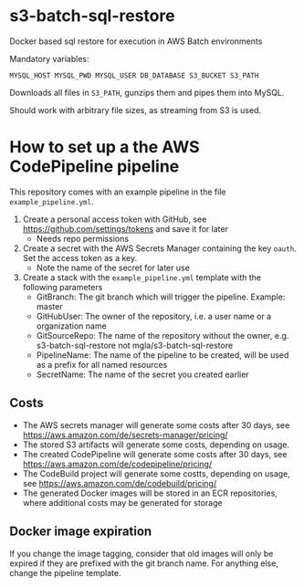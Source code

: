 # s3-batch-sql-restore
Docker based sql restore for execution in AWS Batch environments

Mandatory variables:

    MYSQL_HOST MYSQL_PWD MYSQL_USER DB_DATABASE S3_BUCKET S3_PATH

Downloads all files in `S3_PATH`, gunzips them and pipes them into MySQL.

Should work with arbitrary file sizes, as streaming from S3 is used.

# How to set up a the AWS CodePipeline pipeline

This repository comes with an example pipeline in the file `example_pipeline.yml`.

1. Create a personal access token with GitHub, see https://github.com/settings/tokens and save it for later
   * Needs repo permissions
1. Create a secret with the AWS Secrets Manager containing the key `oauth`. Set the access token as a key.
   * Note the name of the secret for later use
1. Create a stack with the `example_pipeline.yml` template with the following parameters
   * GitBranch: The git branch which will trigger the pipeline. Example: master
   * GitHubUser: The owner of the repository, i.e. a user name or a organization name
   * GitSourceRepo: The name of the repository without the owner, e.g. s3-batch-sql-restore not mgla/s3-batch-sql-restore
   * PipelineName: The name of the pipeline to be created, will be used as a prefix for all named resources
   * SecretName: The name of the secret you created earlier

## Costs
* The AWS secrets manager will generate some costs after 30 days, see https://aws.amazon.com/de/secrets-manager/pricing/
* The stored S3 artifacts will generate some costs, depending on usage.
* The created CodePipeline will generate some costs after 30 days, see https://aws.amazon.com/de/codepipeline/pricing/
* The CodeBuild project will generate some costts, depending on usage, see https://aws.amazon.com/de/codebuild/pricing/
* The generated Docker images will be stored in an ECR repositories, where additional costs may be generated for storage

## Docker image expiration

If you change the image tagging, consider that old images will only be expired if they are prefixed with the git branch name.
For anything else, change the pipeline template.
